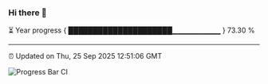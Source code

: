 ### Hi there 👋

⏳ Year progress { █████████████████████▁▁▁▁▁▁▁▁▁ } 73.30 %

---

⏰ Updated on Thu, 25 Sep 2025 12:51:06 GMT

![Progress Bar CI](https://github.com/ZhaoGui/ZhaoGui/workflows/Progress%20Bar%20CI/badge.svg)
